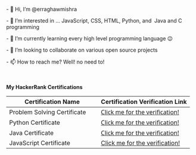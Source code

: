 <p>- 👋 Hi, I&rsquo;m @erraghawmishra</p>
<p>- 👀 I&rsquo;m interested in ... JavaScript, CSS, HTML, Python, and &nbsp;Java and C programming</p>
<p>- 🌱 I&rsquo;m currently learning every high level programming language 😉</p>
<p>- 💞️ I&rsquo;m looking to collaborate on various open source projects</p>
<p>- 📫 How to reach me? Well! no need to!</p>
<p><br></p>
<p><strong>My HackerRank Certifications</strong></p>
<table style="width: 100%;">
    <thead>
        <tr>
            <th>Certification Name<br></th>
            <th>Certification Verification Link<br></th>
        </tr>
    </thead>
    <tbody>
        <tr>
            <td style="width: 50.0000%;">Problem Solving Certificate<br></td>
            <td style="width: 50.0000%;">
                <meta http-equiv="content-type" content="text/html; charset=utf-8"><span style='color: rgb(57, 66, 78); font-family: "Whitney SSm A", "Whitney SSm B", Avenir, "Segoe UI", Ubuntu, "Helvetica Neue", Helvetica, Arial, sans-serif; font-size: 16px; font-style: normal; font-variant-ligatures: normal; font-variant-caps: normal; font-weight: 400; letter-spacing: normal; orphans: 2; text-align: start; text-indent: 0px; text-transform: none; white-space: pre; widows: 2; word-spacing: 0px; -webkit-text-stroke-width: 0px; background-color: rgb(255, 255, 255); text-decoration-thickness: initial; text-decoration-style: initial; text-decoration-color: initial; display: inline !important; float: none;'><a href="https://www.hackerrank.com/certificates/0706e91d3cc5">Click me for the verification!</a></span><br></td>
        </tr>
        <tr>
            <td style="width: 50.0000%;">Python Certificate<br></td>
            <td style="width: 50.0000%;">
                <meta http-equiv="content-type" content="text/html; charset=utf-8"><span style='color: rgb(57, 66, 78); font-family: "Whitney SSm A", "Whitney SSm B", Avenir, "Segoe UI", Ubuntu, "Helvetica Neue", Helvetica, Arial, sans-serif; font-size: 16px; font-style: normal; font-variant-ligatures: normal; font-variant-caps: normal; font-weight: 400; letter-spacing: normal; orphans: 2; text-align: start; text-indent: 0px; text-transform: none; white-space: pre; widows: 2; word-spacing: 0px; -webkit-text-stroke-width: 0px; background-color: rgb(255, 255, 255); text-decoration-thickness: initial; text-decoration-style: initial; text-decoration-color: initial; display: inline !important; float: none;'><a href="https://www.hackerrank.com/certificates/4524d7a57929">Click me for the&nbsp;verification!</a></span><br></td>
        </tr>
        <tr>
            <td style="width: 50.0000%;">Java Certificate<br></td>
            <td style="width: 50.0000%;">
                <meta http-equiv="content-type" content="text/html; charset=utf-8"><span style='color: rgb(57, 66, 78); font-family: "Whitney SSm A", "Whitney SSm B", Avenir, "Segoe UI", Ubuntu, "Helvetica Neue", Helvetica, Arial, sans-serif; font-size: 16px; font-style: normal; font-variant-ligatures: normal; font-variant-caps: normal; font-weight: 400; letter-spacing: normal; orphans: 2; text-align: start; text-indent: 0px; text-transform: none; white-space: pre; widows: 2; word-spacing: 0px; -webkit-text-stroke-width: 0px; background-color: rgb(255, 255, 255); text-decoration-thickness: initial; text-decoration-style: initial; text-decoration-color: initial; display: inline !important; float: none;'><a href="https://www.hackerrank.com/certificates/e6edcb13b131">Click me for the&nbsp;verification!</a></span><br></td>
        </tr>
        <tr>
            <td style="width: 50.0000%;">JavaScript Certificate<br></td>
            <td style="width: 50.0000%;"><a href="https://www.hackerrank.com/certificates/841950f98753">Click me for the verification!</a></td>
        </tr>
    </tbody>
</table>
